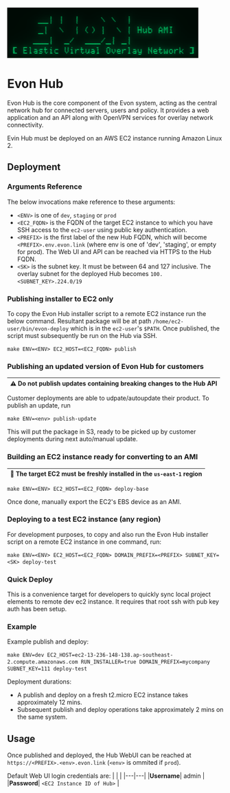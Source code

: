![EVON Logo](assets/evon_logo.png)
# Evon Hub

Evon Hub is the core component of the Evon system, acting as the central network hub for connected servers, users and policy. It provides a web application and an API along with OpenVPN services for overlay network connectivity.

Evin Hub must be deployed on an AWS EC2 instance running Amazon Linux 2.

## Deployment

### Arguments Reference

The below invocations make reference to these arguments:

* `<ENV>` is one of `dev`, `staging` or `prod`
* `<EC2_FQDN>` is the FQDN of the target EC2 instance to which you have SSH access to the `ec2-user` using public key authentication.
* `<PREFIX>` is the first label of the new Hub FQDN, which will become `<PREFIX>.env.evon.link` (where env is one of 'dev', 'staging', or empty for prod). The Web UI and API can be reached via HTTPS to the Hub FQDN.
* `<SK>` is the subnet key. It must be between 64 and 127 inclusive. The overlay subnet for the deployed Hub becomes `100.<SUBNET_KEY>.224.0/19`

### Publishing installer to EC2 only

To copy the Evon Hub installer script to a remote EC2 instance run the below command. Resultant package will be at path `/home/ec2-user/bin/evon-deploy` which is in the `ec2-user`'s `$PATH`. Once published, the script must subsequently be run on the Hub via SSH.
```
make ENV=<ENV> EC2_HOST=<EC2_FQDN> publish
```

### Publishing an updated version of Evon Hub for customers

| :warning: Do not publish updates containing breaking changes to the Hub API |
|---------------------------------------------------------------------------------|

Customer deployments are able to udpate/autoupdate their product. To publish an update, run
```
make ENV=<env> publish-update
```
This will put the package in S3, ready to be picked up by customer deployments during next auto/manual update.


### Building an EC2 instance ready for converting to an AMI

| :memo: The target EC2 must be freshly installed in the `us-east-1` region |
|---------------------------------------------------------------------------|

```
make ENV=<ENV> EC2_HOST=<EC2_FQDN> deploy-base
```
Once done, manually export the EC2's EBS device as an AMI.


### Deploying to a test EC2 instance (any region)

For development purposes, to copy and also run the Evon Hub installer script on a remote EC2 instance in one command, run:
```
make ENV=<ENV> EC2_HOST=<EC2_FQDN> DOMAIN_PREFIX=<PREFIX> SUBNET_KEY=<SK> deploy-test
```

### Quick Deploy

This is a convenience target for developers to quickly sync local project elements to remote dev ec2 instance. It requires that root ssh with pub key auth has been setup.

### Example

Example publish and deploy:
```
make ENV=dev EC2_HOST=ec2-13-236-148-138.ap-southeast-2.compute.amazonaws.com RUN_INSTALLER=true DOMAIN_PREFIX=mycompany SUBNET_KEY=111 deploy-test
```

Deployment durations:
* A publish and deploy on a fresh t2.micro EC2 instance takes approximately 12 mins.
* Subsequent publish and deploy operations take approximately 2 mins on the same system.

## Usage

Once published and deployed, the Hub WebUI can be reached at `https://<PREFIX>.<env>.evon.link` (`<env>` is ommited if `prod`).

Default Web UI login credentials are:
|   |   |
|---|---|
|__Username__| admin |
|__Password__| `<EC2 Instance ID of Hub>` |
